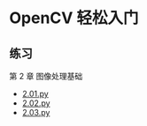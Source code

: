 # OpenCV 轻松入门

## 练习

第 2 章 图像处理基础

- [2.01.py](chapter02/2.01_x.py)
- [2.02.py](chapter02/2.02_x.py)
- [2.03.py](chapter02/2.03_x.py)
